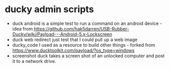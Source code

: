 # ducky admin scripts

- duck android is a simple test to run a command on an android device - idea from https://github.com/hak5darren/USB-Rubber-Ducky/wiki/Payload---Android-5.x-Lockscreen
- duck web redirect just test that I could pull up a web image
- ducky_code I used as a resource to build other things - forked from https://www.ducktoolkit.com/payload/?os_type=windows
- screenshot duck takes a screen shot of an unlocked computer and post it to a network drive.
